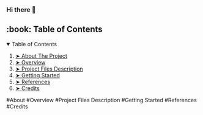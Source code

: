 ### Hi there 👋

<!-- TABLE OF CONTENTS -->
<h2 id="table-of-contents"> :book: Table of Contents</h2>

<details open="open">
  <summary>Table of Contents</summary>
  <ol>
    <li><a href="#about"> ➤ About The Project</a></li>
    <li><a href="#ovevw"> ➤ Overview</a></li>
    <li><a href="#prdes"> ➤ Project Files Description</a></li>
    <li><a href="#gtstd"> ➤ Getting Started</a></li>
    <li><a href="#refcs"> ➤ References</a></li>
    <li><a href="#creds"> ➤ Credits</a></li>
  </ol>
</details>

<!--
**faaktap/faaktap** is a ✨ _special_ ✨ repository because its `README.md` (this file) appears on your GitHub profile.

Here are some ideas to get you started:

- 🔭 I’m currently working on ...
- 🌱 I’m currently learning ...
- 👯 I’m looking to collaborate on ...
- 🤔 I’m looking for help with ...
- 💬 Ask me about ...
- 📫 How to reach me: ...
- 😄 Pronouns: ...
- ⚡ Fun fact: ...
-->


<!-- ![alt text](https://github.com/[username]/[reponame]/blob/[branch]/image.jpg?raw=true) -->


<a name="about">
  #About
  
  
  
<a name="ovevw"  id="ovevw">
  #Overview

<a name="prdes"  id="prdes">
  #Project Files Description

<a name="gtstd"  id="gtstd">
  #Getting Started

<a name="refcs"  id="refcs">  
  #References
  
<a name="creds"  id="creds">    
  #Credits
